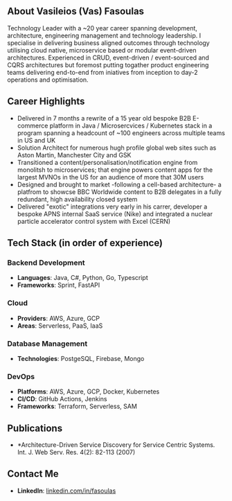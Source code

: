 ## About Vasileios (Vas) Fasoulas
Technology Leader with a ~20 year career spanning development, architecture, engineering management and technology leadership.
I specialise in delivering business aligned outcomes through technology utilising cloud native, microservice based or modular event-driven architectures.
Experienced in CRUD, event-driven / event-sourced and CQRS architectures but foremost putting togather product engineering teams delivering end-to-end from iniatives from inception to day-2 operations and optimisation.       

## Career Highlights
- Delivered in 7 months a rewrite of a 15 year old bespoke B2B E-commerce platform in Java / Microsercvices / Kubernetes stack in a program spanning a headcount of ~100 engineers across multiple teams in US and UK
- Solution Architect for numerous hugh profile global web sites such as Aston Martin, Manchester City and GSK
- Transitioned a content/personalisation/notification engine from monolitsh to microservices; that engine powers content apps for the largest MVNOs in the US for an audience of more that 30M users
- Designed and brought to market -following a cell-based architecture- a platfrom to showcse BBC Worldwide content to B2B delegates in a fully redundant, high availability closed system
- Delivered "exotic" integrations very early in his carrer, developer a bespoke APNS internal SaaS service (Nike) and integrated a nuclear particle accelerator control system with Excel (CERN) 

## Tech Stack (in order of experience)
### Backend Development
- **Languages**: Java, C#, Python, Go, Typescript
- **Frameworks**: Sprint, FastAPI

### Cloud
- **Providers**: AWS, Azure, GCP
- **Areas**: Serverless, PaaS, IaaS
 
### Database Management
- **Technologies**: PostgeSQL, Firebase, Mongo

### DevOps
- **Platforms**: AWS, Azure, GCP, Docker, Kubernetes
- **CI/CD**: GitHub Actions, Jenkins
- **Frameworks**: Terraform, Serverless, SAM

## Publications
- *Architecture-Driven Service Discovery for Service Centric Systems. Int. J. Web Serv. Res. 4(2): 82-113 (2007)
    
## Contact Me
- **LinkedIn**: [linkedin.com/in/fasoulas](https://linkedin.com/in/fasoulas)
